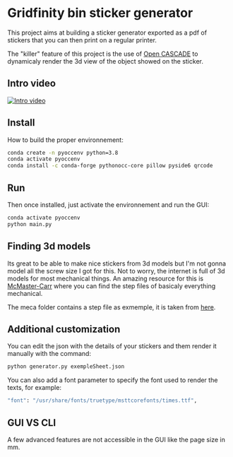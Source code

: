 # Gridfinity bin sticker generator

This project aims at building a sticker generator exported as a pdf of stickers that you can then print on a regular printer.

The "killer" feature of this project is the use of [Open CASCADE](https://www.opencascade.com/) to dynamicaly render the 3d view of the object showed on the sticker.

## Intro video

[![Intro video](https://img.youtube.com/vi/FzSsLz4fwTY/0.jpg)](https://youtu.be/FzSsLz4fwTY)

## Install

How to build the proper environnement:

```bash
conda create -n pyoccenv python=3.8
conda activate pyoccenv
conda install -c conda-forge pythonocc-core pillow pyside6 qrcode
```

## Run

Then once installed, just activate the environnement and run the GUI:

```bash
conda activate pyoccenv
python main.py
```

## Finding 3d models

Its great to be able to make nice stickers from 3d models but I'm not gonna model all the screw size I got for this. Not to worry, the internet is full of 3d models for most mechanical things. An amazing resource for this is [McMaster-Carr](https://www.mcmaster.com/) where you can find the step files of basicaly everything mechanical.

The meca folder contains a step file as exmemple, it is taken from [here](https://grabcad.com/library/ph-philips-sscrew-1).

## Additional customization

You can edit the json with the details of your stickers and them render it manually with the command:

```bash
python generator.py exempleSheet.json
```

You can also add a font parameter to specify the font used to render the texts, for example:

```bash
"font": "/usr/share/fonts/truetype/msttcorefonts/times.ttf",
```

## GUI VS CLI

A few advanced features are not accessible in the GUI like the page size in mm.
